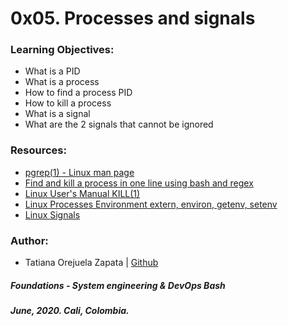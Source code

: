 # 0x05. Processes and signals

### Learning Objectives:
* What is a PID
* What is a process
* How to find a process PID
* How to kill a process
* What is a signal
* What are the 2 signals that cannot be ignored

### Resources:
* [pgrep(1) - Linux man page](https://linux.die.net/man/1/pgrep)
* [Find and kill a process in one line using bash and regex](https://stackoverflow.com/questions/3510673/find-and-kill-a-process-in-one-line-using-bash-and-regex)
* [Linux User's Manual KILL(1)](http://linuxcommand.org/lc3_man_pages/kill1.html)
* [Linux Processes  Environment extern, environ, getenv, setenv](https://www.thegeekstuff.com/2012/03/linux-processes-environment/)
* [Linux Signals](https://www.computerhope.com/unix/signals.htm)

### Author:
* Tatiana Orejuela Zapata | [Github](https://github.com/tatsOre)

##### Foundations - System engineering & DevOps  Bash
##### June, 2020. Cali, Colombia.
